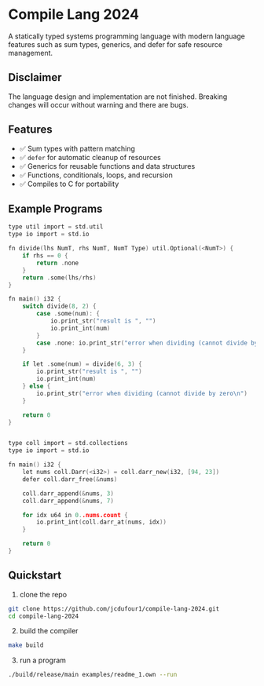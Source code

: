 # Compile Lang 2024
A statically typed systems programming language with modern language features such as sum types, generics, and defer for safe resource management.

## Disclaimer
The language design and implementation are not finished. Breaking changes will occur without warning and there are bugs.

## Features
- :white_check_mark: Sum types with pattern matching
- :white_check_mark: `defer` for automatic cleanup of resources
- :white_check_mark: Generics for reusable functions and data structures
- :white_check_mark: Functions, conditionals, loops, and recursion
- :white_check_mark: Compiles to C for portability

## Example Programs
```c
type util import = std.util
type io import = std.io

fn divide(lhs NumT, rhs NumT, NumT Type) util.Optional(<NumT>) {
    if rhs == 0 {
        return .none
    }
    return .some(lhs/rhs)
}

fn main() i32 {
    switch divide(8, 2) {
        case .some(num): {
            io.print_str("result is ", "")
            io.print_int(num)
        }
        case .none: io.print_str("error when dividing (cannot divide by zero\n")
    }

    if let .some(num) = divide(6, 3) {
        io.print_str("result is ", "")
        io.print_int(num)
    } else {
        io.print_str("error when dividing (cannot divide by zero\n")
    }

    return 0
}
```

```c

type coll import = std.collections
type io import = std.io

fn main() i32 {
    let nums coll.Darr(<i32>) = coll.darr_new(i32, [94, 23])
    defer coll.darr_free(&nums)

    coll.darr_append(&nums, 3)
    coll.darr_append(&nums, 7)

    for idx u64 in 0..nums.count {
        io.print_int(coll.darr_at(nums, idx))
    }

    return 0
}
```

## Quickstart
1. clone the repo
```sh
git clone https://github.com/jcdufour1/compile-lang-2024.git
cd compile-lang-2024
```
2. build the compiler
```sh
make build
```
3. run a program
```sh
./build/release/main examples/readme_1.own --run
```

